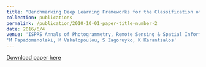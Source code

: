 ```yaml
---
title: "Benchmarking Deep Learning Frameworks for the Classification of Very High Resolution Satellite Multispectral Data"
collection: publications
permalink: /publication/2010-10-01-paper-title-number-2
date: 2016/6/4
venue: 'ISPRS Annals of Photogrammetry, Remote Sensing & Spatial Information Sciences'
'M Papadomanolaki, M Vakalopoulou, S Zagoruyko, K Karantzalos'
---
```

[Download paper here](http://academicpages.github.io/files/paper1.pdf)

